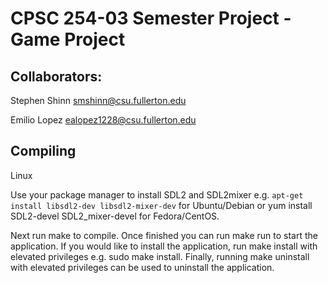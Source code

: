 # CPSC 254-03 Semester Project - Game Project


## Collaborators:
Stephen Shinn		smshinn@csu.fullerton.edu

Emilio Lopez		ealopez1228@csu.fullerton.edu



## Compiling
Linux


Use your package manager to install SDL2 and SDL2mixer e.g. ```apt-get install libsdl2-dev libsdl2-mixer-dev``` for Ubuntu/Debian or yum install SDL2-devel SDL2_mixer-devel for Fedora/CentOS.


Next run make to compile. Once finished you can run make run to start the application. If you would like to install the application, run make install with elevated privileges e.g. sudo make install. Finally, running make uninstall with elevated privileges can be used to uninstall the application.

